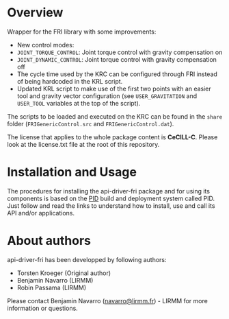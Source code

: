 
Overview
=========

Wrapper for the FRI library with some improvements:
 * New control modes:
  * `JOINT_TORQUE_CONTROL`: Joint torque control with gravity compensation on
  * `JOINT_DYNAMIC_CONTROL`: Joint torque control with gravity compensation off
 * The cycle time used by the KRC can be configured through FRI instead of being hardcoded in the KRL script.
 * Updated KRL script to make use of the first two points with an easier tool and gravity vector configuration (see `USER_GRAVITATION` and `USER_TOOL` variables at the top of the script).

The scripts to be loaded and executed on the KRC can be found in the `share` folder (`FRIGenericControl.src` and `FRIGenericControl.dat`).

The license that applies to the whole package content is **CeCILL-C**. Please look at the license.txt file at the root of this repository.

Installation and Usage
=======================

The procedures for installing the api-driver-fri package and for using its components is based on the [PID](http://pid.lirmm.net/pid-framework/index.html) build and deployment system called PID. Just follow and read the links to understand how to install, use and call its API and/or applications.


About authors
=====================

api-driver-fri has been developped by following authors:
+ Torsten Kroeger (Original author)
+ Benjamin Navarro (LIRMM)
+ Robin Passama (LIRMM)

Please contact Benjamin Navarro (navarro@lirmm.fr) - LIRMM for more information or questions.
